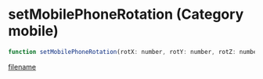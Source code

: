 # setMobilePhoneRotation (Category mobile)

```js
function setMobilePhoneRotation(rotX: number, rotY: number, rotZ: number, p3: number): void
```

[filename](setMobilePhoneRotation_m.md ':include')